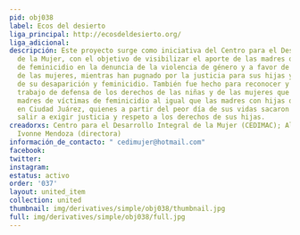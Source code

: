 ```yaml
---
pid: obj038
label: Ecos del desierto
liga_principal: http://ecosdeldesierto.org/
liga_adicional: 
descripción: Este proyecto surge como iniciativa del Centro para el Desarrollo Integral
  de la Mujer, con el objetivo de visibilizar el aporte de las madres de víctimas
  de feminicidio en la denuncia de la violencia de género y a favor de los derechos
  de las mujeres, mientras han pugnado por la justicia para sus hijas y el esclarecimiento
  de su desaparición y feminicidio. También fue hecho para reconocer y agradecer el
  trabajo de defensa de los derechos de las niñas y de las mujeres que realizan las
  madres de víctimas de feminicidio al igual que las madres con hijas desaparecidas
  en Ciudad Juárez, quienes a partir del peor día de sus vidas sacaron fuerza para
  salir a exigir justicia y respeto a los derechos de sus hijas.
creadorxs: Centro para el Desarrollo Integral de la Mujer (CEDIMAC); Alejandra Aragon,
  Ivonne Mendoza (directora)
información_de_contacto: " cedimujer@hotmail.com"
facebook: 
twitter: 
instagram: 
estatus: activo
order: '037'
layout: united_item
collection: united
thumbnail: img/derivatives/simple/obj038/thumbnail.jpg
full: img/derivatives/simple/obj038/full.jpg
---
```

